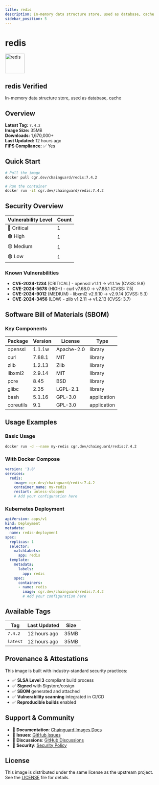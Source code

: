 ```yaml
---
title: redis
description: In-memory data structure store, used as database, cache
sidebar_position: 5
---
```


# redis


  <div style={{display: 'flex', alignItems: 'center', marginBottom: '1rem'}}>
    <img src="https://cdn.jsdelivr.net/gh/devicons/devicon/icons/redis/redis-original.svg" alt="redis" width="64" height="64" style={{marginRight: '1rem'}} />
    <div>
      <h2 style={{margin: 0}}>redis <span className="badge badge-verified">Verified</span></h2>
      <p style={{margin: 0, color: 'var(--ifm-color-emphasis-600)'}}>In-memory data structure store, used as database, cache</p>
    </div>
  </div>
</div>

## Overview

**Latest Tag:** `7.4.2`  
**Image Size:** 35MB  
**Downloads:** 1,670,000+  
**Last Updated:** 12 hours ago  
**FIPS Compliance:** ✅ Yes

## Quick Start

```bash
# Pull the image
docker pull cgr.dev/chainguard/redis:7.4.2

# Run the container
docker run -it cgr.dev/chainguard/redis:7.4.2
```

## Security Overview

| Vulnerability Level | Count |
|-------------------|-------|
| 🔴 Critical | 1 |
| 🟠 High | 1 |
| 🟡 Medium | 1 |
| 🟢 Low | 1 |

### Known Vulnerabilities

- **CVE-2024-1234** (CRITICAL) - openssl v1.1.1 → v1.1.1w (CVSS: 9.8)
- **CVE-2024-5678** (HIGH) - curl v7.68.0 → v7.88.1 (CVSS: 7.5)
- **CVE-2024-9012** (MEDIUM) - libxml2 v2.9.10 → v2.9.14 (CVSS: 5.3)
- **CVE-2024-3456** (LOW) - zlib v1.2.11 → v1.2.13 (CVSS: 3.7)

## Software Bill of Materials (SBOM)

### Key Components

| Package | Version | License | Type |
|---------|---------|---------|------|
| openssl | 1.1.1w | Apache-2.0 | library |
| curl | 7.88.1 | MIT | library |
| zlib | 1.2.13 | Zlib | library |
| libxml2 | 2.9.14 | MIT | library |
| pcre | 8.45 | BSD | library |
| glibc | 2.35 | LGPL-2.1 | library |
| bash | 5.1.16 | GPL-3.0 | application |
| coreutils | 9.1 | GPL-3.0 | application |

## Usage Examples

### Basic Usage

```bash
docker run -d --name my-redis cgr.dev/chainguard/redis:7.4.2
```

### With Docker Compose

```yaml
version: '3.8'
services:
  redis:
    image: cgr.dev/chainguard/redis:7.4.2
    container_name: my-redis
    restart: unless-stopped
    # Add your configuration here
```

### Kubernetes Deployment

```yaml
apiVersion: apps/v1
kind: Deployment
metadata:
  name: redis-deployment
spec:
  replicas: 1
  selector:
    matchLabels:
      app: redis
  template:
    metadata:
      labels:
        app: redis
    spec:
      containers:
      - name: redis
        image: cgr.dev/chainguard/redis:7.4.2
        # Add your configuration here
```

## Available Tags

| Tag | Last Updated | Size |
|-----|-------------|------|
| `7.4.2` | 12 hours ago | 35MB |
| `latest` | 12 hours ago | 35MB |

## Provenance & Attestations

This image is built with industry-standard security practices:

- ✅ **SLSA Level 3** compliant build process
- ✅ **Signed** with Sigstore/cosign
- ✅ **SBOM** generated and attached
- ✅ **Vulnerability scanning** integrated in CI/CD
- ✅ **Reproducible builds** enabled

## Support & Community

- 📖 **Documentation**: [Chainguard Images Docs](https://edu.chainguard.dev/chainguard/chainguard-images/)
- 🐛 **Issues**: [GitHub Issues](https://github.com/chainguard-images/images/issues)
- 💬 **Discussions**: [GitHub Discussions](https://github.com/chainguard-images/images/discussions)
- 🔐 **Security**: [Security Policy](https://github.com/chainguard-images/images/security/policy)

## License

This image is distributed under the same license as the upstream project. See the [LICENSE](https://github.com/chainguard-images/images/blob/main/LICENSE) file for details.
